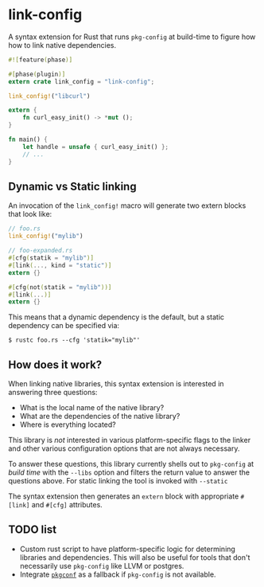# link-config

A syntax extension for Rust that runs `pkg-config` at build-time to figure how
how to link native dependencies.

```rust
#![feature(phase)]

#[phase(plugin)]
extern crate link_config = "link-config";

link_config!("libcurl")

extern {
    fn curl_easy_init() -> *mut ();
}

fn main() {
    let handle = unsafe { curl_easy_init() };
    // ...
}
```

## Dynamic vs Static linking

An invocation of the `link_config!` macro will generate two extern blocks that
look like:

```rust
// foo.rs
link_config!("mylib")

// foo-expanded.rs
#[cfg(statik = "mylib")]
#[link(..., kind = "static")]
extern {}

#[cfg(not(statik = "mylib"))]
#[link(...)]
extern {}
```

This means that a dynamic dependency is the default, but a static dependency can
be specified via:

```
$ rustc foo.rs --cfg 'statik="mylib"'
```

## How does it work?

When linking native libraries, this syntax extension is interested in answering
three questions:

* What is the local name of the native library?
* What are the dependencies of the native library?
* Where is everything located?

This library is *not* interested in various platform-specific flags to the
linker and other various configuration options that are not always necessary.

To answer these questions, this library currently shells out to `pkg-config` at
*build time* with the `--libs` option and filters the return value to answer the
questions above. For static linking the tool is invoked with `--static`

The syntax extension then generates an `extern` block with appropriate `#[link]`
and `#[cfg]` attributes.

## TODO list

* Custom rust script to have platform-specific logic for determining libraries
  and dependencies. This will also be useful for tools that don't necessarily
  use `pkg-config` like LLVM or postgres.
* Integrate [`pkgconf`](https://github.com/pkgconf/pkgconf) as a fallback if
  `pkg-config` is not available.
